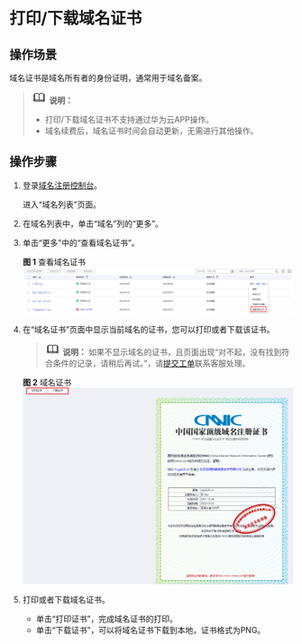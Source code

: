 # 打印/下载域名证书<a name="domain_ug_330007"></a>

## 操作场景<a name="section135314813815"></a>

域名证书是域名所有者的身份证明，通常用于域名备案。

>![](public_sys-resources/icon-note.gif) **说明：** 
>-   打印/下载域名证书不支持通过华为云APP操作。
>-   域名续费后，域名证书时间会自动更新，无需进行其他操作。

## 操作步骤<a name="section7810122619380"></a>

1.  登录[域名注册控制台](https://console.huaweicloud.com/domain/?region=cn-north-4#/domain/list)。

    进入“域名列表”页面。

2.  在域名列表中，单击“域名”列的“更多”。
3.  单击“更多”中的“查看域名证书”。

    **图 1**  查看域名证书<a name="fig132151252145613"></a>  
    ![](figures/查看域名证书.png "查看域名证书")

4.  在“域名证书”页面中显示当前域名的证书，您可以打印或者下载该证书。

    >![](public_sys-resources/icon-note.gif) **说明：** 
    >如果不显示域名的证书，且页面出现“对不起，没有找到符合条件的记录，请稍后再试。”，请[提交工单](https://support.huaweicloud.com/usermanual-ticket/zh-cn_topic_0127038618.html)联系客服处理。

    **图 2**  域名证书<a name="fig5100204984314"></a>  
    ![](figures/域名证书.png "域名证书")

5.  打印或者下载域名证书。
    -   单击“打印证书”，完成域名证书的打印。
    -   单击“下载证书”，可以将域名证书下载到本地，证书格式为PNG。


